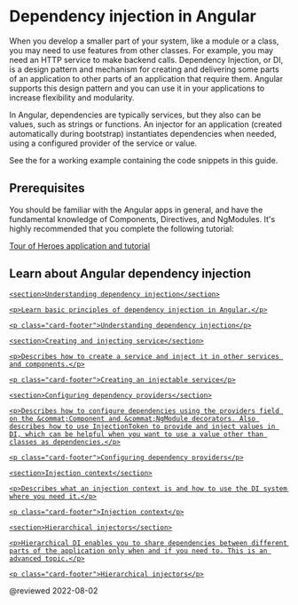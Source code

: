 # Dependency injection in Angular

When you develop a smaller part of your system, like a module or a class, you may need to use features from other classes. For example, you may need an HTTP service to make backend calls. Dependency Injection, or DI, is a design pattern and mechanism for creating and delivering some parts of an application to other parts of an application that require them. Angular supports this design pattern and you can use it in your applications to increase flexibility and modularity. 

In Angular, dependencies are typically services, but they also can be values, such as strings or functions. An injector for an application (created automatically during bootstrap) instantiates dependencies when needed, using a configured provider of the service or value. 

<div class="alert is-helpful">

See the <live-example name="dependency-injection"></live-example> for a working example containing the code snippets in this guide.

</div>

## Prerequisites

You should be familiar with the Angular apps in general, and have the fundamental knowledge of Components, Directives, and NgModules. It's highly recommended that you complete the following tutorial:

[Tour of Heroes application and tutorial](tutorial/tour-of-heroes)

## Learn about Angular dependency injection

<div class="card-container">
  <a href="guide/dependency-injection" class="docs-card" title="Understanding dependency injection">

    <section>Understanding dependency injection</section>

    <p>Learn basic principles of dependency injection in Angular.</p>

    <p class="card-footer">Understanding dependency injection</p>
  </a>
  <a href="guide/creating-injectable-service" class="docs-card" title="Creating and injecting service">

    <section>Creating and injecting service</section>

    <p>Describes how to create a service and inject it in other services and components.</p>

    <p class="card-footer">Creating an injectable service</p>
  </a>
  <a href="guide/dependency-injection-providers" class="docs-card" title="Configuring dependency providers">

    <section>Configuring dependency providers</section>

    <p>Describes how to configure dependencies using the providers field on the &commat;Component and &commat;NgModule decorators. Also describes how to use InjectionToken to provide and inject values in DI, which can be helpful when you want to use a value other than classes as dependencies.</p>

    <p class="card-footer">Configuring dependency providers</p>
  </a>
    <a href="guide/dependency-injection-context" class="docs-card" title="Injection context">

    <section>Injection context</section>

    <p>Describes what an injection context is and how to use the DI system where you need it.</p>

    <p class="card-footer">Injection context</p>
  </a>
  <a href="guide/hierarchical-dependency-injection" class="docs-card" title="Hierarchical injectors">

    <section>Hierarchical injectors</section>

    <p>Hierarchical DI enables you to share dependencies between different parts of the application only when and if you need to. This is an advanced topic.</p>

    <p class="card-footer">Hierarchical injectors</p>
  </a>

</div>

@reviewed 2022-08-02
